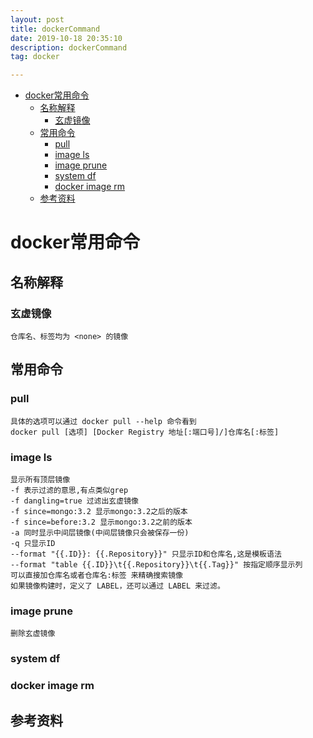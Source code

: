 ```yaml
---
layout: post
title: dockerCommand
date: 2019-10-18 20:35:10
description: dockerCommand
tag: docker

---
```

- [docker常用命令](#docker常用命令)
  - [名称解释](#名称解释)
    - [玄虚镜像](#玄虚镜像)
  - [常用命令](#常用命令)
    - [pull](#pull)
    - [image ls](#image-ls)
    - [image prune](#image-prune)
    - [system df](#system-df)
    - [docker image rm](#docker-image-rm)
  - [参考资料](#参考资料)

# docker常用命令
## 名称解释
### 玄虚镜像
    仓库名、标签均为 <none> 的镜像

## 常用命令
### pull
    具体的选项可以通过 docker pull --help 命令看到
    docker pull [选项] [Docker Registry 地址[:端口号]/]仓库名[:标签]
### image ls
    显示所有顶层镜像
    -f 表示过滤的意思,有点类似grep
    -f dangling=true 过滤出玄虚镜像
    -f since=mongo:3.2 显示mongo:3.2之后的版本
    -f since=before:3.2 显示mongo:3.2之前的版本
    -a 同时显示中间层镜像(中间层镜像只会被保存一份)
    -q 只显示ID
    --format "{{.ID}}: {{.Repository}}" 只显示ID和仓库名,这是模板语法
    --format "table {{.ID}}\t{{.Repository}}\t{{.Tag}}" 按指定顺序显示列
    可以直接加仓库名或者仓库名:标签 来精确搜索镜像
    如果镜像构建时，定义了 LABEL，还可以通过 LABEL 来过滤。
### image prune 
    删除玄虚镜像
### system df

### docker image rm

## 参考资料